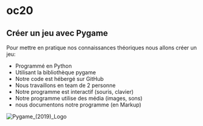 # oc20
## Créer un jeu avec Pygame
Pour mettre en pratique nos connaissances théoriques nous allons créer un jeu:

* Programmé en Python
* Utilisant la bibliothèque pygame
* Notre code est hébergé sur GitHub
* Nous travaillons en team de 2 personne
* Notre programme est interactif (souris, clavier)
* Notre programme utilise des média (images, sons)
* nous documentons notre programme (en Markup)

![Pygame_(2019)_Logo](https://user-images.githubusercontent.com/77683990/115993676-2063e700-a5d4-11eb-9508-729c897046c4.png)
